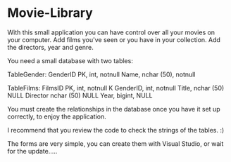 Movie-Library
=============

With this small application you can have control over all your movies on your computer.
Add films you've seen or you have in your collection. Add the directors, year and genre.

You need a small database with two tables:

TableGender:
GenderID PK, int, notnull
Name, nchar (50), notnull

TableFilms:
FilmsID PK, int, notnull
K GenderID, int, notnull
Title, nchar (50) NULL
Director nchar (50) NULL
Year, bigint, NULL

You must create the relationships in the database once you have it set up correctly, to enjoy the application.

I recommend that you review the code to check the strings of the tables. :)

The forms are very simple, you can create them with Visual Studio, or wait for the update.....
